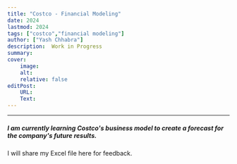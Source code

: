 ```yaml
---
title: "Costco - Financial Modeling"
date: 2024
lastmod: 2024
tags: ["costco","financial modeling"]
author: ["Yash Chhabra"]
description:  Work in Progress
summary: 
cover:
    image: 
    alt: 
    relative: false
editPost:
    URL: 
    Text: 
---
```


---

##### I am currently learning Costco's business model to create a forecast for the company's future results.

I will share my Excel file here for feedback.


